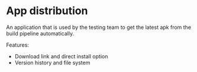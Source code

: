 # App distribution

An application that is used by the testing team to get the latest apk from the build pipeline automatically.

Features:
* Download link and direct install option
* Version history and file system